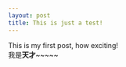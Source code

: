 ```yaml
---
layout: post
title: This is just a test!
---
```


This is my first post, how exciting!  
我是**天才**~~~~~
